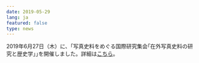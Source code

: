 ```yaml
---
date: 2019-05-29
lang: ja
featured: false
type: news
---
```

2019年6月27日（木）に、｢写真史料をめぐる国際研究集会｢在外写真史料の研究と歴史学｣｣を開催しました。詳細は<a href="/news/2019/20190627zaigaishashin.pdf" target="_blank">こちら</a>。
